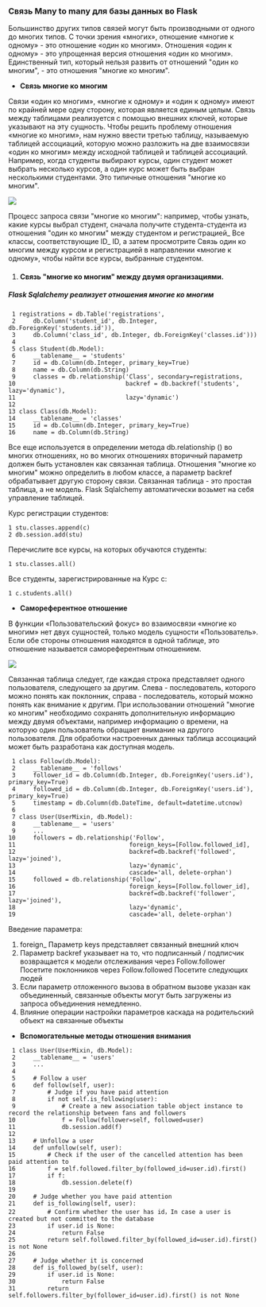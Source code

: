 ### Связь Many to many для базы данных во Flask

Большинство других типов связей могут быть производными от одного до многих типов. С точки зрения «многих», отношение «многие к одному» - это отношение «один ко многим». Отношения «один к одному» - это упрощенная версия отношения «один ко многим». Единственный тип, который нельзя развить от отношений "один ко многим", - это отношения "многие ко многим".

- **Связь многие ко многим**

Связи «один ко многим», «многие к одному» и «один к одному» имеют по крайней мере одну сторону, которая является единым целым. Связь между таблицами реализуется с помощью внешних ключей, которые указывают на эту сущность. Чтобы решить проблему отношения «многие ко многим», нам нужно ввести третью таблицу, называемую таблицей ассоциаций, которую можно разложить на две взаимосвязи «один ко многим» между исходной таблицей и таблицей ассоциаций. Например, когда студенты выбирают курсы, один студент может выбрать несколько курсов, а один курс может быть выбран несколькими студентами. Это типичные отношения "многие ко многим".

![](https://programmer.help/images/blog/47fda377baa78674da54df48888276b7.jpg)

Процесс запроса связи "многие ко многим": например, чтобы узнать, какие курсы выбрал студент, сначала получите студента-студента из отношения "один ко многим" между студентом и регистрацией_ Все классы, соответствующие ID_ ID, а затем просмотрите Связь один ко многим между курсом и регистрацией в направлении «многие к одному», чтобы найти все курсы, выбранные студентом.
1. #### Связь "многие ко многим" между двумя организациями.

##### Flask Sqlalchemy реализует отношения многие ко многим

```
 1 registrations = db.Table('registrations', 
 2     db.Column('student_id', db.Integer, db.ForeignKey('students.id')),
 3     db.Column('class_id', db.Integer, db.ForeignKey('classes.id')))
 4 
 5 class Student(db.Model):
 6     __tablename__ = 'students'
 7     id = db.Column(db.Integer, primary_key=True)
 8     name = db.Column(db.String)
 9     classes = db.relationship('Class', secondary=registrations,
10                               backref = db.backref('students', lazy='dynamic'),
11                               lazy='dynamic')
12 
13 class Class(db.Model):
14     __tablename__ = 'classes'
15     id = db.Column(db.Integer, primary_key=True)
16     name = db.Column(db.String)
```



Все еще используется в определении метода db.relationship () во многих отношениях, но во многих отношениях вторичный параметр должен быть установлен как связанная таблица. Отношения "многие ко многим" можно определить в любом классе, а параметр backref обрабатывает другую сторону связи. Связанная таблица - это простая таблица, а не модель. Flask Sqlalchemy автоматически возьмет на себя управление таблицей.

Курс регистрации студентов:

```
1 stu.classes.append(c)
2 db.session.add(stu)
```

Перечислите все курсы, на которых обучаются студенты:

```
1 stu.classes.all()
```

Все студенты, зарегистрированные на Курс c:

```
1 c.students.all()
```

- **Cамореферентное отношение**

В функции «Пользовательский фокус» во взаимосвязи «многие ко многим» нет двух сущностей, только модель сущности «Пользователь». Если обе стороны отношения находятся в одной таблице, это отношение называется самореферентным отношением.

![](https://programmer.help/images/blog/7f129d6eb42da659f60539b3d8d0407f.jpg)

Связанная таблица следует, где каждая строка представляет одного пользователя, следующего за другим. Слева - последователь, которого можно понять как поклонник, справа - последователь, который можно понять как внимание к другим.
При использовании отношений "многие ко многим" необходимо сохранять дополнительную информацию между двумя объектами, например информацию о времени, на которую один пользователь обращает внимание на другого пользователя. Для обработки настроенных данных таблица ассоциаций может быть разработана как доступная модель.

```
 1 class Follow(db.Model):
 2     __tablename__ = 'follows'
 3     follower_id = db.Column(db.Integer, db.ForeignKey('users.id'), primary_key=True)
 4     followed_id = db.Column(db.Integer, db.ForeignKey('users.id'), primary_key=True)
 5     timestamp = db.Column(db.DateTime, default=datetime.utcnow)
 6     
 7 class User(UserMixin, db.Model):
 8     __tablename__ = 'users'
 9     ...
10     followers = db.relationship('Follow',
11                                foreign_keys=[Follow.followed_id],
12                                backref=db.backref('followed', lazy='joined'),
13                                lazy='dynamic',
14                                cascade='all, delete-orphan')
15     followed = db.relationship('Follow',
16                                foreign_keys=[Follow.follower_id],
17                                backref=db.backref('follower', lazy='joined'),
18                                lazy='dynamic',
19                                cascade='all, delete-orphan')
```



Введение параметра:
1. foreign_ Параметр keys представляет связанный внешний ключ
2. Параметр backref указывает на то, что подписанный / подписчик возвращается к модели отслеживания через Follow.follower Посетите поклонников через Follow.followed Посетите следующих людей
3. Если параметр отложенного вызова в обратном вызове указан как объединенный, связанные объекты могут быть загружены из запроса объединения немедленно.
4. Влияние операции настройки параметров каскада на родительский объект на связанные объекты

- **Вспомогательные методы отношения внимания**

```
 1 class User(UserMixin, db.Model):
 2     __tablename__ = 'users'
 3     ...
 4     
 5     # Follow a user
 6     def follow(self, user):
 7         # Judge if you have paid attention
 8         if not self.is_following(user):
 9             # Create a new association table object instance to record the relationship between fans and followers
10             f = Follow(follower=self, followed=user)
11             db.session.add(f)
12     
13     # Unfollow a user
14     def unfollow(self, user):
15         # Check if the user of the cancelled attention has been paid attention to
16         f = self.followed.filter_by(followed_id=user.id).first()
17         if f:
18             db.session.delete(f)
19     
20     # Judge whether you have paid attention
21     def is_following(self, user):
22         # Confirm whether the user has id，In case a user is created but not committed to the database
23         if user.id is None:
24             return False
25         return self.followed.filter_by(followed_id=user.id).first() is not None
26     
27     # Judge whether it is concerned
28     def is_followed_by(self, user):
29         if user.id is None:
30             return False
31         return self.followers.filter_by(follower_id=user.id).first() is not None
```


